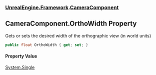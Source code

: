 ### [UnrealEngine.Framework](UnrealEngine_Framework.md 'UnrealEngine.Framework').[CameraComponent](CameraComponent.md 'UnrealEngine.Framework.CameraComponent')
## CameraComponent.OrthoWidth Property
Gets or sets the desired width of the orthographic view (in world units)  
```csharp
public float OrthoWidth { get; set; }
```
#### Property Value
[System.Single](https://docs.microsoft.com/en-us/dotnet/api/System.Single 'System.Single')
